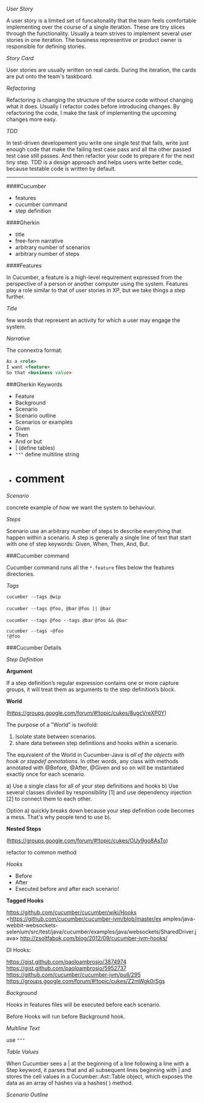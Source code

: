 *User Story*

A user story is a limited set of funcaitonality that the team feels comfortable implementing over the course of a single
iteration. These are tiny slices through the functionality. Usually a team strives to implement several user stories in 
one iteration. The business representive or product owner is responsible for defining stories.

*Story Card*

User stories are usually written on real cards. During the iteration, the cards are put onto the team's taskboard.

*Refactoring*

Refactoring is changing the structure of the source code without changing what it does. Usually I refactor codes before
introducing changes. By refactoring the code, I make the task of implementing the upcoming changes more easy.

*TDD*

In test-driven developement you write one single test that fails, write just enough code that make the failing test case
pass and all the other passed test case still passes. And then refactor your code to prepare it for the next tiny step.
TDD is a design approach and helps users write better code, because testable code is written by default.

------  

####Cucumber

+ features
+ cucumber command
+ step definition

####Gherkin

+ title
+ free-form narrative
+ arbitrary number of scenarios
+ arbitrary number of steps

####Features

In Cucumber, a feature is a high-level requirement expressed from the perspective of a person or another computer 
using the system. Features play a role similar to that of user stories in XP, but we take things a step further.

*Title*

few words that represent an activity for which a user may engage the system.

*Narrative*

The connextra format:

```xml
As a <role>
I want <feature>
So that <business value>
```

###Gherkin Keywords

+ Feature
+ Background
+ Scenario
+ Scenario outline
+ Scenarios or examples
+ Given
+ Then
+ And or but
+ | (define tables)
+ `"""` define multiline string
+ # comment

*Scenario*

concrete example of how we want the system to behaviour.

*Steps*

Scenario use an arbitrary number of steps to describe everything that happen within a scenario. A step is generally a 
single line of text that start with one of step keywords: Given, When, Then, And, But.

###Cucumber command

Cucumber command runs all the `*.feature` files below the features directories.

*Tags*

`cucumber --tags @wip`

`cucumber --tags @foo, @bar`  `@foo || @bar`

`cucumber --tags @foo --tags @bar` `@foo && @bar`

```
cucumber --tags ~@foo 
!@foo
```


###Cucumber Details

*Step Definition*

**Argument**

If a step definition’s regular expression contains one or more capture groups, it will treat them as arguments 
to the step definition’s block.

**World**

(https://groups.google.com/forum/#!topic/cukes/8ugcVreXP0Y)

The purpose of a "World" is twofold:
1) Isolate state between scenarios.
2) share data between step definitions and hooks within a scenario.

The equivalent of the World in Cucumber-Java is _all of the objects with hook or stepdef annotations_. 
In other words, any class with methods annotated with @Before, @After, @Given and so on will be instantiated exactly 
once for each scenario.

a) Use a single class for all of your step definitions and hooks
b) Use several classes divided by responsibility [1] and use dependency injection [2] to connect them to each other.

Option a) quickly breaks down because your step definition code becomes a mess. That's why people tend to use b).

**Nested Steps**

(https://groups.google.com/forum/#!topic/cukes/OUy9go8AsTo)

refactor to common method

*Hooks*

+ Before
+ After
+ Executed before and after each scenario!

**Tagged Hooks**

<https://github.com/cucumber/cucumber/wiki/Hooks>
<https://github.com/cucumber/cucumber-jvm/blob/master/ex
amples/java-webbit-websockets-selenium/src/test/java/cucumber/examples/java/websockets/SharedDriver.java>
<http://zsoltfabok.com/blog/2012/09/cucumber-jvm-hooks/>

DI Hooks:

<https://gist.github.com/paoloambrosio/3874974>
<https://gist.github.com/paoloambrosio/5952737>
<https://github.com/cucumber/cucumber-jvm/pull/295>
<https://groups.google.com/forum/#!topic/cukes/Z2mWgk0rSgs>

*Background*

Hooks in features files will be executed before each scenario.

Before Hooks will run before Background hook.

*Multiline Text*

use `"""`

*Table Values*

When Cucumber sees a | at the beginning of a line following a line with a Step keyword, it parses that 
and all subsequent lines beginning with | and stores the cell values in a Cucumber::Ast::Table object, which exposes
the data as an array of hashes via a hashes( ) method.

*Scenario Outline*

